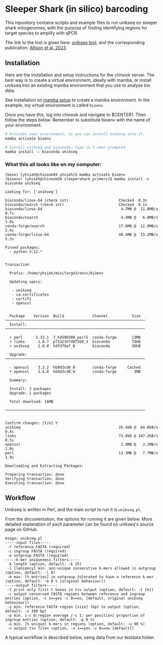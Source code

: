 Sleeper Shark (in silico) barcoding
===================================

This repository contains scripts and example files to run unikseq on sleeper shark mitogenomes, with the purpose of finding identifying regions for target species to amplify with qPCR.

The link to the tool is given here: [unikseq tool](https://github.com/bcgsc/unikseq), and the corresponding publication: [Allison et al. 2023](https://onlinelibrary.wiley.com/doi/full/10.1002/edn3.438).

Installation
------------

Here are the installation and setup instructions for the chinook server. The best way is to create a virtual environment, ideally with mamba, or install unikseq into an existing mamba environment that you use to analyse bio data.

See Installation on [mamba setup](https://uaf-rcs.gitbook.io/uaf-rcs-hpc-docs/third-party-software/miniconda#best-practices-on-chinook) to create a mamba environment. In the example, my virtual environment is called `bioenv`.

Once you have this, log into chinook and navigate to $CENTER1. Then follow the steps below. Remember to substitute bioenv with the name of your environment.

```sh
# Activate your environment, so you can install unikseq into it.
mamba activate bioenv

# Install unikseq and bioconda, type in Y when prompted
mamba install -c bioconda unikseq
```

### What this all looks like on my computer:

```
(base) [yhsieh@chinook04 yhsieh]$ mamba activate bioenv
(bioenv) [yhsieh@chinook04 sleepershark_primers]$ mamba install -c bioconda unikseq

Looking for: ['unikseq']

bioconda/linux-64 (check zst)                       Checked  0.3s
bioconda/noarch (check zst)                         Checked  0.1s
bioconda/linux-64                                    4.7MB @  11.8MB/s  0.7s
bioconda/noarch                                      4.4MB @   6.0MB/s  1.0s
conda-forge/noarch                                  17.6MB @  12.9MB/s  2.4s
conda-forge/linux-64                                40.4MB @  15.2MB/s  5.3s

Pinned packages:
  - python 3.12.*


Transaction

  Prefix: /home/yhsieh/miniforge3/envs/bioenv

  Updating specs:

   - unikseq
   - ca-certificates
   - certifi
   - openssl


  Package    Version  Build             Channel           Size
────────────────────────────────────────────────────────────────
  Install:
────────────────────────────────────────────────────────────────

  + perl      5.32.1  7_hd590300_perl5  conda-forge       13MB
  + links      1.8.7  pl5321h7d875b9_3  bioconda          74kB
  + unikseq    2.0.0  hdfd78af_0        bioconda          26kB

  Upgrade:
────────────────────────────────────────────────────────────────

  - openssl    3.3.2  hb9d3cd8_0        conda-forge     Cached
  + openssl    3.4.0  hb9d3cd8_0        conda-forge        3MB

  Summary:

  Install: 3 packages
  Upgrade: 1 packages

  Total download: 16MB

────────────────────────────────────────────────────────────────


Confirm changes: [Y/n] Y
unikseq                                             26.4kB @  64.0kB/s  0.4s
links                                               73.9kB @ 147.2kB/s  0.5s
openssl                                              2.9MB @   3.1MB/s  1.0s
perl                                                13.3MB @   7.7MB/s  1.9s

Downloading and Extracting Packages:

Preparing transaction: done
Verifying transaction: done
Executing transaction: done
```

Workflow
--------
Unikseq is written in Perl, and the main script to run it is `unikseq.pl`. 

From the documentation, the options for running it are given below. More detailed explanation of each parameter can be found on unikseq's source page on GitHub.
```
Usage: unikseq.pl
-----input files-----
 -r reference FASTA (required)
 -i ingroup FASTA (required)
 -o outgroup FASTA (required)
-----k-mer uniqueness filters-----
 -k length (option, default: -k 25)
 -l [leniency] min. non-unique consecutive k-mers allowed in outgroup (option, default: -l 0)
 -m max. [% entries] in outgroup tolerated to have a reference k-mer (option, default: -m 0 % [original behaviour])
-----output filters-----
 -t print only first t bases in tsv output (option, default: -t [k])
 -c output conserved FASTA regions between reference and ingroup entries (option, -c 1==yes -c 0==no, [default, original unikseq behaviour])
 -s min. reference FASTA region [size] (bp) to output (option, default: -s 100 bp)
 -p min. [-c 0:region average /-c 1: per position] proportion of ingroup entries (option, default: -p 0 %)
 -u min. [% unique] k-mers in regions (option, default: -u 90 %)
 -v output tsv files (option, -v 1==yes -v 0==no [default])
```
A typical workflow is described below, using data from our testdata folder.
